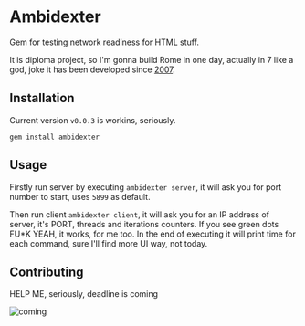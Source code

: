 # Ambidexter

Gem for testing network readiness for HTML stuff.

It is diploma project, so I'm gonna build Rome in one day, actually in 7 like a god, joke it has been developed since [2007](https://github.com/mojombo/god/graphs/contributors).

## Installation

Current version `v0.0.3` is workins, seriously.

`gem install ambidexter`

## Usage

Firstly run server by executing `ambidexter server`, it will ask you for port number to start, uses `5899` as default.

Then run client `ambidexter client`, it will ask you for an IP address of server, it's PORT, threads and iterations counters. If you see green dots FU*K YEAH, it works, for me too. In the end of executing it will print time for each command, sure I'll find more UI way, not today.

## Contributing

HELP ME, seriously, deadline is coming

![coming](http://m.memegen.com/trbzeb.jpg)
